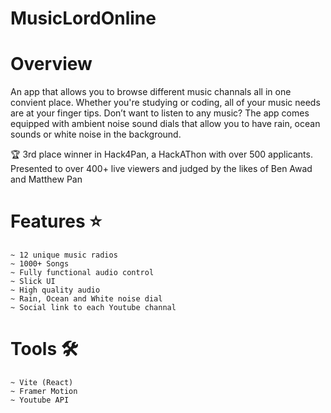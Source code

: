 # MusicLordOnline

# Overview
An app that allows you to browse different music channals all in one convient place. Whether you're studying or coding, all of your music needs are at your finger tips. Don’t want to listen to any music? The app comes equipped with ambient noise sound dials that allow you to have rain, ocean sounds or white noise in the background.

🏆 3rd place winner in Hack4Pan, a HackAThon with over 500 applicants. Presented to over 400+ live viewers and judged by the likes of Ben Awad and Matthew Pan

# Features ⭐
	~ 12 unique music radios
	~ 1000+ Songs
	~ Fully functional audio control
	~ Slick UI
	~ High quality audio
	~ Rain, Ocean and White noise dial
	~ Social link to each Youtube channal

# Tools 🛠️
	~ Vite (React)
	~ Framer Motion
	~ Youtube API
